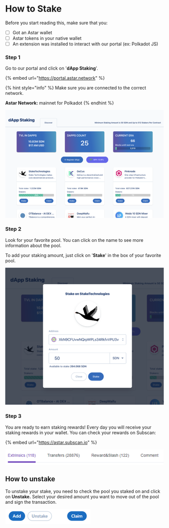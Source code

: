 # How to Stake

Before you start reading this, make sure that you:

* [ ] Got an Astar wallet
* [ ] Astar tokens in your native wallet
* [ ] An extension was installed to interact with our portal (ex: Polkadot JS)

### Step 1

Go to our portal and click on '**dApp Staking**'.

{% embed url="https://portal.astar.network" %}

{% hint style="info" %}
Make sure you are connected to the correct network.

**Astar Network:** mainnet for Polkadot
{% endhint %}

![Example of dApp staking on Shiden](<../.gitbook/assets/Screenshot 2022-01-05 at 6.55.00 PM.png>)

### Step 2

Look for your favorite pool. You can click on the name to see more information about the pool.&#x20;

To add your staking amount, just click on '**Stake**' in the box of your favorite pool.

![](<../.gitbook/assets/Screenshot 2022-01-05 at 6.57.14 PM.png>)

### Step 3

You are ready to earn staking rewards! Every day you will receive your staking rewards in your wallet. You can check your rewards on Subscan:

{% embed url="https://astar.subscan.io" %}

&#x20;

![](<../.gitbook/assets/image (115).png>)

## How to unstake

To unstake your stake, you need to check the pool you staked on and click on **Unstake.** Select your desired amount you want to move out of the pool and sign the transaction.

![](<../.gitbook/assets/image (108).png>)
